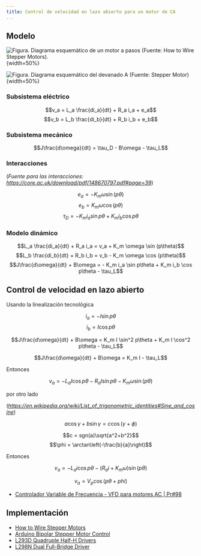 ```yaml
---
title: Control de velocidad en lazo abierto para un motor de CA
...
```

## Modelo

![**Figura**. Diagrama esquemático de un motor a pasos (*Fuente: [How to Wire Stepper Motors](https://buildbotics.com/wiring-stepper-motors/)*).](https://buildbotics.com/content/images/2019/09/4wireMotor.png){width=50%}

![**Figura**. Diagrama esquemático del devanado A (*Fuente: [Stepper Motor](https://es.mathworks.com/help/physmod/sps/powersys/ref/steppermotor.html)*)](https://es.mathworks.com/help/physmod/sps/powersys/ref/hystm_emf.gif){width=50%}

### Subsistema eléctrico

$$v_a = L_a \frac{di_a}{dt} + R_a i_a + e_a$$
$$v_b = L_b \frac{di_b}{dt} + R_b i_b + e_b$$

### Subsistema mecánico

$$J\frac{d\omega}{dt} = \tau_D - B\omega - \tau_L$$

### Interacciones

(*Fuente para las interacciones:
https://core.ac.uk/download/pdf/148670797.pdf#page=39*)

$$e_a = -K_m \omega \sin (p\theta)$$
$$e_b = K_m \omega \cos (p\theta)$$
$$\tau_D = -K_m i_a \sin p\theta + K_m i_b \cos p\theta$$

### Modelo dinámico

$$L_a \frac{di_a}{dt} + R_a i_a = v_a + K_m \omega \sin (p\theta)$$
$$L_b \frac{di_b}{dt} + R_b i_b = v_b - K_m \omega \cos (p\theta)$$
$$J\frac{d\omega}{dt} + B\omega = - K_m i_a \sin p\theta + K_m i_b \cos p\theta - \tau_L$$


## Control de velocidad en lazo abierto
Usando la linealización tecnológica

$$i_a = -I \sin p\theta$$
$$i_b = I \cos p\theta$$

$$J\frac{d\omega}{dt} + B\omega =  K_m I \sin^2 p\theta + K_m I \cos^2 p\theta - \tau_L$$

$$J\frac{d\omega}{dt} + B\omega =  K_m I - \tau_L$$

Entonces

$$v_a = -L_a I \cos p\theta - R_a I \sin p\theta - K_m \omega \sin (p\theta)$$

por otro lado

(*https://en.wikipedia.org/wiki/List_of_trigonometric_identities#Sine_and_cosine*)

$$a \cos\gamma + b\sin\gamma = c \cos(\gamma+\phi)$$

$$c = sgn(a)\sqrt{a^2+b^2}$$
$$\phi = \arctan\left(-\frac{b}{a}\right)$$

Entonces

$$v_a = -L_a i \cos p\theta - (R_a i + K_m \omega) \sin (p\theta)$$

$$v_a = V_p \cos(p\theta + phi)$$

* [Controlador Variable de Frecuencia - VFD para motores AC | Pr#98](https://youtu.be/I3MjAyZ-Tn0)

## Implementación

* [How to Wire Stepper Motors](https://buildbotics.com/wiring-stepper-motors/)
* [Arduino Bipolar Stepper Motor Control](https://simple-circuit.com/arduino-bipolar-stepper-motor-control/)
* [L293D Quadruple Half-H Drivers](https://www.ti.com/lit/ds/symlink/l293d.pdf)
* [L298N Dual Full-Bridge Driver](https://www.sparkfun.com/datasheets/Robotics/L298_H_Bridge.pdf)